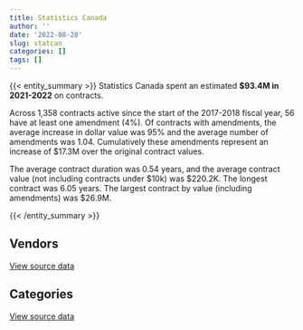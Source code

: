 ```yaml
---
title: Statistics Canada
author: ''
date: '2022-08-28'
slug: statcan
categories: []
tags: []
---
```


<script src="/rmarkdown-libs/htmlwidgets/htmlwidgets.js"></script>
<link href="/rmarkdown-libs/datatables-css/datatables-crosstalk.css" rel="stylesheet" />
<script src="/rmarkdown-libs/datatables-binding/datatables.js"></script>
<script src="/rmarkdown-libs/jquery/jquery-3.6.0.min.js"></script>
<link href="/rmarkdown-libs/dt-core-bootstrap/css/dataTables.bootstrap.min.css" rel="stylesheet" />
<link href="/rmarkdown-libs/dt-core-bootstrap/css/dataTables.bootstrap.extra.css" rel="stylesheet" />
<script src="/rmarkdown-libs/dt-core-bootstrap/js/jquery.dataTables.min.js"></script>
<script src="/rmarkdown-libs/dt-core-bootstrap/js/dataTables.bootstrap.min.js"></script>
<link href="/rmarkdown-libs/crosstalk/css/crosstalk.min.css" rel="stylesheet" />
<script src="/rmarkdown-libs/crosstalk/js/crosstalk.min.js"></script>
<script src="/rmarkdown-libs/htmlwidgets/htmlwidgets.js"></script>
<link href="/rmarkdown-libs/datatables-css/datatables-crosstalk.css" rel="stylesheet" />
<script src="/rmarkdown-libs/datatables-binding/datatables.js"></script>
<script src="/rmarkdown-libs/jquery/jquery-3.6.0.min.js"></script>
<link href="/rmarkdown-libs/dt-core-bootstrap/css/dataTables.bootstrap.min.css" rel="stylesheet" />
<link href="/rmarkdown-libs/dt-core-bootstrap/css/dataTables.bootstrap.extra.css" rel="stylesheet" />
<script src="/rmarkdown-libs/dt-core-bootstrap/js/jquery.dataTables.min.js"></script>
<script src="/rmarkdown-libs/dt-core-bootstrap/js/dataTables.bootstrap.min.js"></script>
<link href="/rmarkdown-libs/crosstalk/css/crosstalk.min.css" rel="stylesheet" />
<script src="/rmarkdown-libs/crosstalk/js/crosstalk.min.js"></script>

{{< entity_summary >}}
Statistics Canada spent an estimated **\$93.4M in 2021-2022** on contracts.

Across 1,358 contracts active since the start of the 2017-2018 fiscal year, 56 have at least one amendment (4%). Of contracts with amendments, the average increase in dollar value was 95% and the average number of amendments was 1.04. Cumulatively these amendments represent an increase of \$17.3M over the original contract values.

The average contract duration was 0.54 years, and the average contract value (not including contracts under \$10k) was \$220.2K. The longest contract was 6.05 years. The largest contract by value (including amendments) was \$26.9M.

{{< /entity_summary >}}

## Vendors

<div id="htmlwidget-1" style="width:100%;height:auto;" class="datatables html-widget"></div>
<script type="application/json" data-for="htmlwidget-1">{"x":{"style":"bootstrap","filter":"none","vertical":false,"data":[["<a href=\"/vendors/action_personnel_of_ottawa_hull/\">ACTION PERSONNEL OF OTTAWA HULL<\/a>","<a href=\"/vendors/advanced_business_interiors/\">ADVANCED BUSINESS INTERIORS<\/a>","<a href=\"/vendors/asokan_business_interiors/\">ASOKAN BUSINESS INTERIORS<\/a>","<a href=\"/vendors/banctec_canada/\">BANCTEC CANADA<\/a>","<a href=\"/vendors/cansel_survey_equipment/\">CANSEL SURVEY EQUIPMENT<\/a>","<a href=\"/vendors/conoscenti_technologies/\">CONOSCENTI TECHNOLOGIES<\/a>","<a href=\"/vendors/d_doyle_installations/\">D DOYLE INSTALLATIONS<\/a>","<a href=\"/vendors/ebsco_canada/\">EBSCO CANADA<\/a>","<a href=\"/vendors/eclipsys_solutions/\">ECLIPSYS SOLUTIONS<\/a>","<a href=\"/vendors/factiva/\">FACTIVA<\/a>","<a href=\"/vendors/fast_track_staffing/\">FAST TRACK STAFFING<\/a>","<a href=\"/vendors/gartner/\">GARTNER<\/a>","<a href=\"/vendors/general_motors/\">GENERAL MOTORS<\/a>","<a href=\"/vendors/gilmore_reproductions/\">GILMORE REPRODUCTIONS<\/a>","<a href=\"/vendors/glasshouse_systems/\">GLASSHOUSE SYSTEMS<\/a>","<a href=\"/vendors/global_upholstery/\">GLOBAL UPHOLSTERY<\/a>","<a href=\"/vendors/info_tech_research_group/\">INFO TECH RESEARCH GROUP<\/a>","<a href=\"/vendors/insa/\">INSA<\/a>","<a href=\"/vendors/integra_networks/\">INTEGRA NETWORKS<\/a>","<a href=\"/vendors/john_wiley_sons/\">JOHN WILEY SONS<\/a>","<a href=\"/vendors/konica_minolta_business_solutions/\">KONICA MINOLTA BUSINESS SOLUTIONS<\/a>","<a href=\"/vendors/macdonald_dettwiler_and_associates/\">MACDONALD DETTWILER AND ASSOCIATES<\/a>","<a href=\"/vendors/nitam_solutions/\">NITAM SOLUTIONS<\/a>","<a href=\"/vendors/nova_networks/\">NOVA NETWORKS<\/a>","<a href=\"/vendors/optiv_canada_federal/\">OPTIV CANADA FEDERAL<\/a>","<a href=\"/vendors/oracle_canada/\">ORACLE CANADA<\/a>","<a href=\"/vendors/postmedia_network/\">POSTMEDIA NETWORK<\/a>","<a href=\"/vendors/promaxis/\">PROMAXIS<\/a>","<a href=\"/vendors/proquest/\">PROQUEST<\/a>","<a href=\"/vendors/purespirit_solutions/\">PURESPIRIT SOLUTIONS<\/a>","<a href=\"/vendors/sap/\">SAP<\/a>","<a href=\"/vendors/sas_institute/\">SAS INSTITUTE<\/a>","<a href=\"/vendors/shi_canada/\">SHI CANADA<\/a>","<a href=\"/vendors/stoneworks_technologies/\">STONEWORKS TECHNOLOGIES<\/a>","<a href=\"/vendors/tenaquip/\">TENAQUIP<\/a>","<a href=\"/vendors/the_halifax_group/\">THE HALIFAX GROUP<\/a>","<a href=\"/vendors/the_stevens_company/\">THE STEVENS COMPANY<\/a>","<a href=\"/vendors/totem_offisource/\">TOTEM OFFISOURCE<\/a>","<a href=\"/vendors/transcontinental_printing/\">TRANSCONTINENTAL PRINTING<\/a>","<a href=\"/vendors/transpolar_technology/\">TRANSPOLAR TECHNOLOGY<\/a>","<a href=\"/vendors/university_of_ottawa/\">UNIVERSITY OF OTTAWA<\/a>","<a href=\"/vendors/westbury_national_show_systems/\">WESTBURY NATIONAL SHOW SYSTEMS<\/a>"],[87970.5,139815.94,null,21041.47,23565.79,116784.73,null,4720.58,59362.09,325431.54,null,329052.01,null,71323.03,null,null,96007.97,14065.46,null,null,343769.87,null,null,19802.69,null,6645627.23,null,null,null,null,34760.29,689257.14,null,null,null,null,10559.85,null,null,312141.8,24950.4,23751.38],[null,54680.41,276861.08,null,6757.21,153002.77,null,null,146317.82,369916.8,null,91132.15,null,53883.63,9920.11,43224.76,19489.08,201615.75,49494,null,436668.02,185840.55,12973.98,null,null,4168705.18,null,null,null,null,384313.94,2960854.99,23545.55,37205.25,11469.45,null,null,190093.12,null,413087.57,null,34807.93],[84750,null,null,71300.45,6056.99,354267.38,null,81550.97,5824.55,null,null,647769.65,35613.08,337415,26705.98,null,44977.99,367938.56,null,null,384115.47,222480.12,21863.56,null,null,6089616.6,54795.66,null,3722.78,null,56787.4,15637917.61,62486.43,null,null,24973,null,null,16418388.8,300839.61,null,null],[null,null,72871.49,200813.92,8048.29,464135.12,36468.94,137037.83,134277.11,null,81648.44,751252.67,null,142304.29,51411.75,null,null,156677.8,null,9961.4,360887.96,238481.54,34015.37,8765.03,137774.53,6610986.01,28251.55,141250,40110.01,468881.06,413654.83,11285855.63,57777.47,null,null,null,null,null,null,null,null,null]],"container":"<table class=\"table table-striped table-hover row-border order-column display\">\n  <thead>\n    <tr>\n      <th>Vendor<\/th>\n      <th>2018-2019<\/th>\n      <th>2019-2020<\/th>\n      <th>2020-2021<\/th>\n      <th>2021-2022<\/th>\n    <\/tr>\n  <\/thead>\n<\/table>","options":{"order":[[4,"desc"]],"pageLength":10,"autoWidth":true,"columnDefs":[{"targets":1,"render":"function(data, type, row, meta) {\n    return type !== 'display' ? data : DTWidget.formatCurrency(data, \"$\", 2, 3, \",\", \".\", true, null);\n  }"},{"targets":2,"render":"function(data, type, row, meta) {\n    return type !== 'display' ? data : DTWidget.formatCurrency(data, \"$\", 2, 3, \",\", \".\", true, null);\n  }"},{"targets":3,"render":"function(data, type, row, meta) {\n    return type !== 'display' ? data : DTWidget.formatCurrency(data, \"$\", 2, 3, \",\", \".\", true, null);\n  }"},{"targets":4,"render":"function(data, type, row, meta) {\n    return type !== 'display' ? data : DTWidget.formatCurrency(data, \"$\", 2, 3, \",\", \".\", true, null);\n  }"},{"width":"16%","targets":[1,2,3,4]},{"className":"dt-right","targets":[1,2,3,4]}],"orderClasses":false}},"evals":["options.columnDefs.0.render","options.columnDefs.1.render","options.columnDefs.2.render","options.columnDefs.3.render"],"jsHooks":[]}</script>
<p class="text-right">
<a href="https://github.com/GoC-Spending/contracts-data/tree/main/data/out/departments/statcan/summary_by_fiscal_year_by_vendor.csv" class="source-data-link btn btn-link">View source data</a>
</p>

## Categories

<div id="htmlwidget-2" style="width:100%;height:auto;" class="datatables html-widget"></div>
<script type="application/json" data-for="htmlwidget-2">{"x":{"style":"bootstrap","filter":"none","vertical":false,"data":[["<a href=\"/categories/facilities_and_construction/\">Facilities and construction<\/a>","<a href=\"/categories/office_management/\">Office management<\/a>","<a href=\"/categories/professional_services/\">Professional services<\/a>","<a href=\"/categories/information_technology/\">Information technology<\/a>","<a href=\"/categories/medical/\">Medical<\/a>","<a href=\"/categories/transportation_and_logistics/\">Transportation and logistics<\/a>","<a href=\"/categories/industrial_products_and_services/\">Industrial products and services<\/a>","<a href=\"/categories/travel/\">Travel<\/a>","<a href=\"/categories/security_and_protection/\">Security and protection<\/a>","<a href=\"/categories/human_capital/\">Human capital<\/a>"],[68394.75,1693380.12,2571135.01,12004862.64,178482.5,320083.59,301910.94,null,2076591.38,3695823.97],[39820.84,2045509.86,10017950.34,18753027.54,373029,173664.35,372395.97,null,1994374.57,2583365.51],[3033121.73,20383728.72,5503072.51,36057430.87,340737.98,35613.08,544113.87,null,1921385.39,3138754.94],[4413954.16,1936691.26,35835587.13,41589649.83,1548096.9,266028.03,344798.4,217987.8,1590688.42,5673462.66]],"container":"<table class=\"table table-striped table-hover row-border order-column display\">\n  <thead>\n    <tr>\n      <th>Category<\/th>\n      <th>2018-2019<\/th>\n      <th>2019-2020<\/th>\n      <th>2020-2021<\/th>\n      <th>2021-2022<\/th>\n    <\/tr>\n  <\/thead>\n<\/table>","options":{"order":[[4,"desc"]],"dom":"t","pageLength":30,"autoWidth":true,"columnDefs":[{"targets":1,"render":"function(data, type, row, meta) {\n    return type !== 'display' ? data : DTWidget.formatCurrency(data, \"$\", 2, 3, \",\", \".\", true, null);\n  }"},{"targets":2,"render":"function(data, type, row, meta) {\n    return type !== 'display' ? data : DTWidget.formatCurrency(data, \"$\", 2, 3, \",\", \".\", true, null);\n  }"},{"targets":3,"render":"function(data, type, row, meta) {\n    return type !== 'display' ? data : DTWidget.formatCurrency(data, \"$\", 2, 3, \",\", \".\", true, null);\n  }"},{"targets":4,"render":"function(data, type, row, meta) {\n    return type !== 'display' ? data : DTWidget.formatCurrency(data, \"$\", 2, 3, \",\", \".\", true, null);\n  }"},{"width":"16%","targets":[1,2,3,4]},{"className":"dt-right","targets":[1,2,3,4]}],"orderClasses":false,"lengthMenu":[10,25,30,50,100]}},"evals":["options.columnDefs.0.render","options.columnDefs.1.render","options.columnDefs.2.render","options.columnDefs.3.render"],"jsHooks":[]}</script>
<p class="text-right">
<a href="https://github.com/GoC-Spending/contracts-data/tree/main/data/out/departments/statcan/summary_by_fiscal_year_by_category.csv" class="source-data-link btn btn-link">View source data</a>
</p>

